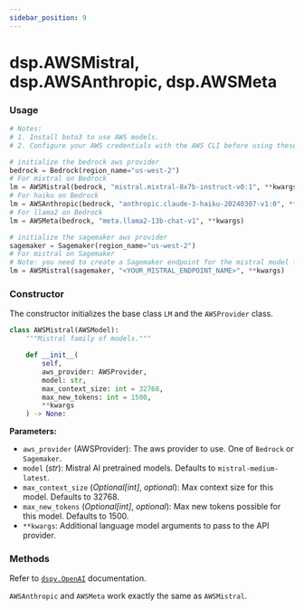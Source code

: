 ```yaml
---
sidebar_position: 9
---
```


# dsp.AWSMistral, dsp.AWSAnthropic, dsp.AWSMeta

### Usage

```python
# Notes:
# 1. Install boto3 to use AWS models.
# 2. Configure your AWS credentials with the AWS CLI before using these models

# initialize the bedrock aws provider
bedrock = Bedrock(region_name="us-west-2")
# For mixtral on Bedrock
lm = AWSMistral(bedrock, "mistral.mixtral-8x7b-instruct-v0:1", **kwargs)
# For haiku on Bedrock
lm = AWSAnthropic(bedrock, "anthropic.claude-3-haiku-20240307-v1:0", **kwargs)
# For llama2 on Bedrock
lm = AWSMeta(bedrock, "meta.llama2-13b-chat-v1", **kwargs)

# initialize the sagemaker aws provider
sagemaker = Sagemaker(region_name="us-west-2")
# For mistral on Sagemaker
# Note: you need to create a Sagemaker endpoint for the mistral model first
lm = AWSMistral(sagemaker, "<YOUR_MISTRAL_ENDPOINT_NAME>", **kwargs)

```

### Constructor

The constructor initializes the base class `LM` and the `AWSProvider` class.

```python
class AWSMistral(AWSModel):
    """Mistral family of models."""

    def __init__(
        self,
        aws_provider: AWSProvider,
        model: str,
        max_context_size: int = 32768,
        max_new_tokens: int = 1500,
        **kwargs
    ) -> None:
```

**Parameters:**
- `aws_provider` (AWSProvider): The aws provider to use. One of `Bedrock` or `Sagemaker`.
- `model` (_str_): Mistral AI pretrained models. Defaults to `mistral-medium-latest`.
- `max_context_size` (_Optional[int]_, _optional_): Max context size for this model. Defaults to 32768.
- `max_new_tokens` (_Optional[int]_, _optional_): Max new tokens possible for this model. Defaults to 1500.
- `**kwargs`: Additional language model arguments to pass to the API provider.

### Methods

Refer to [`dspy.OpenAI`](https://dspy-docs.vercel.app/api/language_model_clients/OpenAI) documentation.


`AWSAnthropic` and `AWSMeta` work exactly the same as `AWSMistral`.